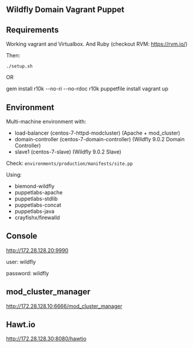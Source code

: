 ## Wildfly Domain Vagrant Puppet

## Requirements

Working vagrant and Virtualbox. And Ruby (checkout RVM: https://rvm.io/)

Then:

`./setup.sh`

OR

gem install r10k --no-ri --no-rdoc
r10k puppetfile install
vagrant up

## Environment

Multi-machine environment with:

* load-balancer (centos-7-httpd-modcluster) (Apache + mod_cluster)
* domain-controller (centos-7-domain-controller) (Wildfly 9.0.2 Domain Controller)
* slave1 (centos-7-slave) (Wildfly 9.0.2 Slave)

Check: `environments/production/manifests/site.pp`

Using:

* biemond-wildfly
* puppetlabs-apache
* puppetlabs-stdlib
* puppetlabs-concat
* puppetlabs-java
* crayfishx/firewalld

## Console

http://172.28.128.20:9990

user: wildfly

password: wildfly

## mod_cluster_manager

http://172.28.128.10:6666/mod_cluster_manager

## Hawt.io

http://172.28.128.30:8080/hawtio
